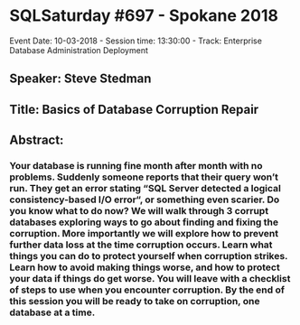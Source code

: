 # SQLSaturday #697 - Spokane 2018
Event Date: 10-03-2018 - Session time: 13:30:00 - Track: Enterprise Database Administration  Deployment
## Speaker: Steve Stedman
## Title: Basics of Database Corruption Repair
## Abstract:
### Your database is running fine month after month with no problems. Suddenly someone reports that their query won’t run. They get an error stating “SQL Server detected a logical consistency-based I/O error“, or something even scarier. Do you know what to do now? We will walk through 3 corrupt databases exploring ways to go about finding and fixing the corruption. More importantly we will explore how to prevent further data loss at the time corruption occurs. Learn what things you can do to protect yourself when corruption strikes. Learn how to avoid making things worse, and how to protect your data if things do get worse. You will leave with a checklist of steps to use when you encounter corruption. By the end of this session you will be ready to take on corruption, one database at a time.

